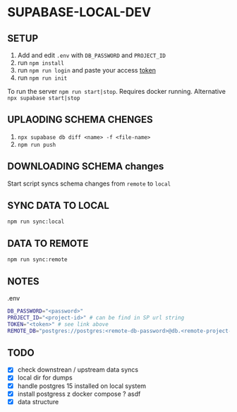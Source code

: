 # SUPABASE-LOCAL-DEV

## SETUP

1. Add and edit `.env` with `DB_PASSWORD` and `PROJECT_ID`
1. run `npm install`
1. run `npm run login` and paste your access [token](https://app.supabase.com/account/tokens)
1. run `npm run init`

To run the server `npm run start|stop`. Requires docker running.
Alternative `npx supabase start|stop`

## UPLAODING SCHEMA CHENGES

1. `npx supabase db diff <name> -f <file-name>`
2. `npm run push`

## DOWNLOADING SCHEMA changes

Start script syncs schema changes from `remote` to `local`

## SYNC DATA TO LOCAL
`npm run sync:local`

##  DATA TO REMOTE

`npm run sync:remote`

## NOTES

.env
```bash
DB_PASSWORD="<password>"
PROJECT_ID="<project-id>" # can be find in SP url string
TOKEN="<token>" # see link above
REMOTE_DB="postgres://postgres:<remote-db-password>@db.<remote-project-id>.supabase.co:6543/postgres"%
```

## TODO

- [x] check downstrean / upstream data syncs
- [x] local dir for dumps
- [x] handle postgres 15 installed on local system
- [x] install postgress z docker compose ? asdf
- [x] data structure 

